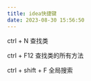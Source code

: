 ```yaml
---
title: idea快捷键
date: 2023-08-30 15:56:50
---
```


ctrl + N 查找类

ctrl + F12 查找类的所有方法

ctrl + shift + F 全局搜索
